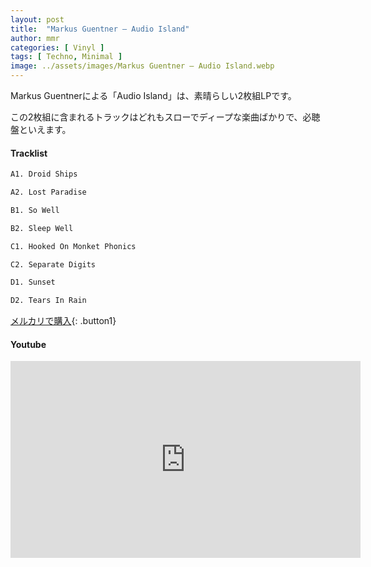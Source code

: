 ```yaml
---
layout: post
title:  "Markus Guentner – Audio Island"
author: mmr
categories: [ Vinyl ]
tags: [ Techno, Minimal ]
image: ../assets/images/Markus Guentner – Audio Island.webp
---
```


Markus Guentnerによる「Audio Island」は、素晴らしい2枚組LPです。

この2枚組に含まれるトラックはどれもスローでディープな楽曲ばかりで、必聴盤といえます。


#### Tracklist
```md
A1. Droid Ships

A2. Lost Paradise

B1. So Well

B2. Sleep Well

C1. Hooked On Monket Phonics

C2. Separate Digits

D1. Sunset

D2. Tears In Rain
```

[メルカリで購入](https://jp.mercari.com/item/m49257045375?afid=6142608987){: .button1}

#### Youtube
<iframe width="560" height="315" src="https://www.youtube.com/embed/rWit_D5CxmQ?si=KlTnIZ3YgQlRoRo-" title="YouTube video player" frameborder="0" allow="accelerometer; autoplay; clipboard-write; encrypted-media; gyroscope; picture-in-picture; web-share" referrerpolicy="strict-origin-when-cross-origin" allowfullscreen></iframe>
